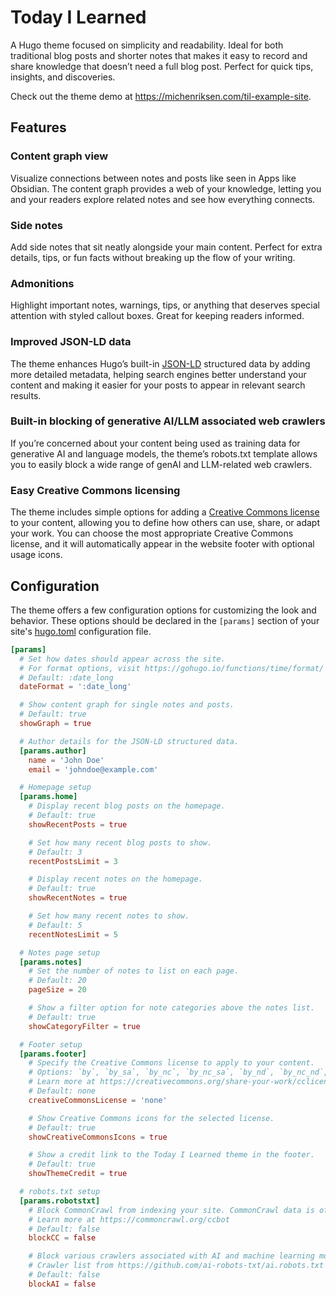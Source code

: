 # Today I Learned

A Hugo theme focused on simplicity and readability. Ideal for both traditional blog posts and shorter notes that makes
it easy to record and share knowledge that doesn’t need a full blog post. Perfect for quick tips, insights, and
discoveries.

Check out the theme demo at <https://michenriksen.com/til-example-site>.

## Features

### Content graph view

Visualize connections between notes and posts like seen in Apps like Obsidian. The content graph provides a web of your
knowledge, letting you and your readers explore related notes and see how everything connects.

### Side notes

Add side notes that sit neatly alongside your main content. Perfect for extra details, tips, or fun facts without
breaking up the flow of your writing.

### Admonitions

Highlight important notes, warnings, tips, or anything that deserves special attention with styled callout boxes. Great
for keeping readers informed.

### Improved JSON-LD data

The theme enhances Hugo’s built-in [JSON-LD] structured data by adding more detailed metadata, helping search engines
better understand your content and making it easier for your posts to appear in relevant search results.

### Built-in blocking of generative AI/LLM associated web crawlers

If you’re concerned about your content being used as training data for generative AI and language models, the theme’s
robots.txt template allows you to easily block a wide range of genAI and LLM-related web crawlers.

### Easy Creative Commons licensing

The theme includes simple options for adding a [Creative Commons license] to your content, allowing you to define how
others can use, share, or adapt your work. You can choose the most appropriate Creative Commons license, and it will
automatically appear in the website footer with optional usage icons.

## Configuration

The theme offers a few configuration options for customizing the look and behavior. These options should be declared
in the `[params]` section of your site's [hugo.toml] configuration file.

```toml
[params]
  # Set how dates should appear across the site.
  # For format options, visit https://gohugo.io/functions/time/format/
  # Default: :date_long
  dateFormat = ':date_long'

  # Show content graph for single notes and posts.
  # Default: true
  showGraph = true

  # Author details for the JSON-LD structured data.
  [params.author]
    name = 'John Doe'
    email = 'johndoe@example.com'

  # Homepage setup
  [params.home]
    # Display recent blog posts on the homepage.
    # Default: true
    showRecentPosts = true

    # Set how many recent blog posts to show.
    # Default: 3
    recentPostsLimit = 3

    # Display recent notes on the homepage.
    # Default: true
    showRecentNotes = true

    # Set how many recent notes to show.
    # Default: 5
    recentNotesLimit = 5

  # Notes page setup
  [params.notes]
    # Set the number of notes to list on each page.
    # Default: 20
    pageSize = 20

    # Show a filter option for note categories above the notes list.
    # Default: true
    showCategoryFilter = true

  # Footer setup
  [params.footer]
    # Specify the Creative Commons license to apply to your content.
    # Options: `by`, `by_sa`, `by_nc`, `by_nc_sa`, `by_nd`, `by_nc_nd`, `zero`, `none`
    # Learn more at https://creativecommons.org/share-your-work/cclicenses/
    # Default: none
    creativeCommonsLicense = 'none'

    # Show Creative Commons icons for the selected license.
    # Default: true
    showCreativeCommonsIcons = true

    # Show a credit link to the Today I Learned theme in the footer.
    # Default: true
    showThemeCredit = true

  # robots.txt setup
  [params.robotstxt]
    # Block CommonCrawl from indexing your site. CommonCrawl data is often used to train AI models.
    # Learn more at https://commoncrawl.org/ccbot
    # Default: false
    blockCC = false

    # Block various crawlers associated with AI and machine learning model training.
    # Crawler list from https://github.com/ai-robots-txt/ai.robots.txt
    # Default: false
    blockAI = false
```

[JSON-LD]: https://json-ld.org/
[hugo.toml]: https://gohugo.io/getting-started/configuration/#configuration-file
[Creative Commons license]: https://creativecommons.org/share-your-work/cclicenses/
